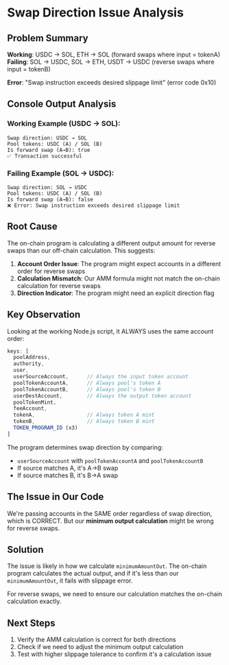 # Swap Direction Issue Analysis

## Problem Summary

**Working**: USDC → SOL, ETH → SOL (forward swaps where input = tokenA)
**Failing**: SOL → USDC, SOL → ETH, USDT → USDC (reverse swaps where input = tokenB)

**Error**: "Swap instruction exceeds desired slippage limit" (error code 0x10)

## Console Output Analysis

### Working Example (USDC → SOL):
```
Swap direction: USDC → SOL
Pool tokens: USDC (A) / SOL (B)
Is forward swap (A→B): true
✅ Transaction successful
```

### Failing Example (SOL → USDC):
```
Swap direction: SOL → USDC
Pool tokens: USDC (A) / SOL (B)
Is forward swap (A→B): false
❌ Error: Swap instruction exceeds desired slippage limit
```

## Root Cause

The on-chain program is calculating a different output amount for reverse swaps than our off-chain calculation. This suggests:

1. **Account Order Issue**: The program might expect accounts in a different order for reverse swaps
2. **Calculation Mismatch**: Our AMM formula might not match the on-chain calculation for reverse swaps
3. **Direction Indicator**: The program might need an explicit direction flag

## Key Observation

Looking at the working Node.js script, it ALWAYS uses the same account order:
```javascript
keys: [
  poolAddress,
  authority,
  user,
  userSourceAccount,      // Always the input token account
  poolTokenAccountA,      // Always pool's token A
  poolTokenAccountB,      // Always pool's token B  
  userDestAccount,        // Always the output token account
  poolTokenMint,
  feeAccount,
  tokenA,                 // Always token A mint
  tokenB,                 // Always token B mint
  TOKEN_PROGRAM_ID (x3)
]
```

The program determines swap direction by comparing:
- `userSourceAccount` with `poolTokenAccountA` and `poolTokenAccountB`
- If source matches A, it's A→B swap
- If source matches B, it's B→A swap

## The Issue in Our Code

We're passing accounts in the SAME order regardless of swap direction, which is CORRECT. But our **minimum output calculation** might be wrong for reverse swaps.

## Solution

The issue is likely in how we calculate `minimumAmountOut`. The on-chain program calculates the actual output, and if it's less than our `minimumAmountOut`, it fails with slippage error.

For reverse swaps, we need to ensure our calculation matches the on-chain calculation exactly.

## Next Steps

1. Verify the AMM calculation is correct for both directions
2. Check if we need to adjust the minimum output calculation
3. Test with higher slippage tolerance to confirm it's a calculation issue
